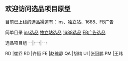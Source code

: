 ## 欢迎访问选品项目原型

目前已上线的选品渠道有：ins、独立站、1688、FB广告


简单目录
[ins选品](https://williamwei2013.github.io/selectionV1/start.html#g=1&p=ins%E9%80%89%E5%93%81%E5%BA%93-%E5%BE%85%E9%80%89)
[独立站选品](https://williamwei2013.github.io/selectionV1/start.html#g=1&p=%E7%8B%AC%E7%AB%8B%E7%AB%99%E9%80%89%E5%93%81%E5%BA%93-%E5%BE%85%E9%80%89)
[1688选品](https://williamwei2013.github.io/selectionV1/start.html#g=1&p=1_1-1688-__)
[FB广告选品](https://williamwei2013.github.io/selectionV1/start.html#g=1&p=fb%E5%B9%BF%E5%91%8A%E9%80%89%E5%93%81%E5%BA%93-pop-%E5%BE%85%E9%80%89)

选品项目组
--|:--:|--:

RD |崔乔
RD |许恒
FE |赵维静
QA |胡梅
UI |张冠鹏
PM |王玮

